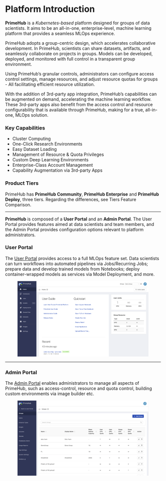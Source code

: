 # Platform Introduction

**PrimeHub** is a _Kubernetes-based_ platform designed for groups of data scientists. It aims to be an all-in-one, enterprise-level, machine learning platform that provides a seamless MLOps experience.

PrimeHub adopts a group-centric design, which accelerates collaborative development. In PrimeHub, scientists can share datasets, artifacts, and seamlessly collaborate on projects in groups. Models can be developed, deployed, and monitored with full control in a transparent group environment.

Using PrimeHub’s granular controls, administrators can configure access control settings, manage resources, and adjust resource quotas for groups - All facilitating efficient resource utilization.

With the addition of 3rd-party app integration, PrimeHub’s capabilities can be augmented on demand, accelerating the machine learning workflow. These 3rd-party apps also benefit from the access control and resource configurability that is available through PrimeHub, making for a true, all-in-one, MLOps solution.

### Key Capabilities

* Cluster Computing
* One-Click Research Environments
* Easy Dataset Loading
* Management of Resource & Quota Privileges
* Custom Deep Learning Environments
* Enterprise-Class Account Management
* Capability Augmentation via 3rd-party Apps

### Product Tiers

PrimeHub has **PrimeHub Community**, **PrimeHub Enterprise** and **PrimeHub Deploy**, three tiers. Regarding the differences, see Tiers Feature Comparison.

***

**PrimeHub** is composed of a **User Portal** and an **Admin Portal**. The User Portal provides features aimed at data scientists and team members, and the Admin Portal provides configuration options relevant to platform administrators.

### User Portal

The [User Portal](user-portal.md) provides access to a full MLOps feature set. Data scientists can turn workflows into automated pipelines via Jobs/Recurring Jobs; prepare data and develop trained models from Notebooks; deploy container-wrapped models as services via Model Deployment, and more.

<figure><img src="../.gitbook/assets/v310-landing-user.png" alt=""><figcaption></figcaption></figure>

***

### Admin Portal

The [Admin Portal](../platform-administration/admin-portal.md) enables administrators to manage all aspects of PrimeHub, such as access-control, resource and quota control, building custom environments via image builder etc.

<figure><img src="../.gitbook/assets/v310-landing-admin.png" alt=""><figcaption></figcaption></figure>
